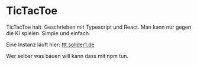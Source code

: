 # TicTacToe

TicTacToe halt. Geschrieben mit Typescript und React. Man kann nur gegen die KI spielen.
Simple und einfach.

Eine Instanz läuft hier: [ttt.sollder1.de](https://ttt.sollder1.de/)

Wer selber was bauen will kann dass mit npm tun.